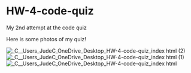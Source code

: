 # HW-4-code-quiz
My 2nd attempt at the code quiz

Here is some photos of my quiz!

![_C__Users_JudeC_OneDrive_Desktop_HW-4-code-quiz_index html (2)](https://user-images.githubusercontent.com/91752290/142738228-01d30301-a7ae-4805-a7f3-42e3236554c6.png)
![_C__Users_JudeC_OneDrive_Desktop_HW-4-code-quiz_index html (1)](https://user-images.githubusercontent.com/91752290/142738249-a5d0b6fc-d23c-4d06-bbfa-abc6ec8af536.png)
![_C__Users_JudeC_OneDrive_Desktop_HW-4-code-quiz_index html](https://user-images.githubusercontent.com/91752290/142738251-225e20af-31cc-41ee-b595-da7b1afb342f.png)



